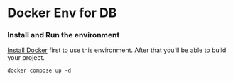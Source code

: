 Docker Env for DB
=================

### Install and Run the environment

[Install Docker](http://docs.docker.com/engine/installation/) first to use this environment.
After that you'll be able to build your project.

    docker compose up -d

